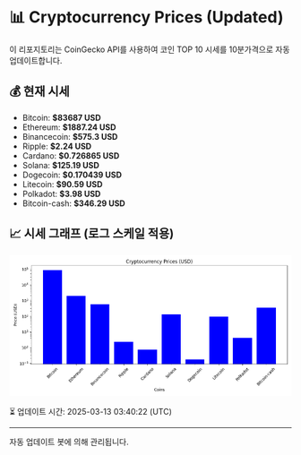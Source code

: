 
# 📊 Cryptocurrency Prices (Updated)

이 리포지토리는 CoinGecko API를 사용하여 코인 TOP 10 시세를 10분가격으로 자동 업데이트합니다.

## 💰 현재 시세
- Bitcoin: **$83687 USD**
- Ethereum: **$1887.24 USD**
- Binancecoin: **$575.3 USD**
- Ripple: **$2.24 USD**
- Cardano: **$0.726865 USD**
- Solana: **$125.19 USD**
- Dogecoin: **$0.170439 USD**
- Litecoin: **$90.59 USD**
- Polkadot: **$3.98 USD**
- Bitcoin-cash: **$346.29 USD**

## 📈 시세 그래프 (로그 스케일 적용)
![Crypto Prices](crypto_prices.png)

⏳ 업데이트 시간: 2025-03-13 03:40:22 (UTC)

---
자동 업데이트 봇에 의해 관리됩니다.
